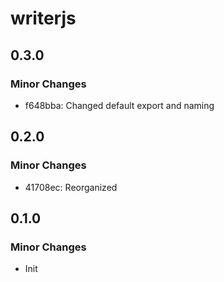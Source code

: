 # writerjs

## 0.3.0

### Minor Changes

- f648bba: Changed default export and naming

## 0.2.0

### Minor Changes

- 41708ec: Reorganized

## 0.1.0

### Minor Changes

- Init
